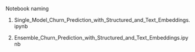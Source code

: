 Notebook naming

1. Single_Model_Churn_Prediction_with_Structured_and_Text_Embeddings.ipynb

2. Ensemble_Churn_Prediction_with_Structured_and_Text_Embeddings.ipynb

